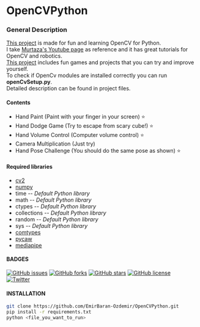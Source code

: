 # OpenCVPython
### General Description
[This project] is made for fun and learning OpenCV for Python.  
I take [Murtaza's Youtube page] as reference and it has great tutorials for OpenCV and robotics.   
[This project] includes fun games and projects that you can try and improve yourself.    
To check if OpenCv modules are installed correctly you can run **openCvSetup.py**.  
Detailed description can be found in project files.
#### Contents
- Hand Paint (Paint with your finger in your screen) ⭐
- Hand Dodge Game (Try to escape from scary cube!) ⭐
- Hand Volume Control (Computer volume control)  ⭐
- Camera Multiplication (Just try)
- Hand Pose Challenge (You should do the same pose as shown) ⭐  

#### Required libraries
- [cv2]
- [numpy]
- time -- *Default Python library*
- math -- *Default Python library*
- ctypes -- *Default Python library*
- collections -- *Default Python library*
- random -- *Default Python library*
- sys -- *Default Python library*
- [comtypes]
- [pycaw]
- [mediapipe]

#### BADGES
[![GitHub issues](https://img.shields.io/github/issues/EmirBaran-Ozdemir/OpenCVPython?style=plastic)](https://github.com/EmirBaran-Ozdemir/OpenCVPython/issues) [![GitHub forks](https://img.shields.io/github/forks/EmirBaran-Ozdemir/OpenCVPython?style=plastic)](https://github.com/EmirBaran-Ozdemir/OpenCVPython/network) [![GitHub stars](https://img.shields.io/github/stars/EmirBaran-Ozdemir/OpenCVPython?style=plastic)](https://github.com/EmirBaran-Ozdemir/OpenCVPython/stargazers) [![GitHub license](https://img.shields.io/github/license/EmirBaran-Ozdemir/OpenCVPython?color=succes&style=plastic)](https://github.com/EmirBaran-Ozdemir/OpenCVPython/blob/main/LICENSE)  
[![Twitter](https://img.shields.io/twitter/url?label=Personal-Twitter&style=social&url=https%3A%2F%2Ftwitter.com%2FWileLord)](https://twitter.com/intent/tweet?text=Wow:&url=https%3A%2F%2Fgithub.com%2FEmirBaran-Ozdemir%2FOpenCVPython)
#### INSTALLATION
```sh
git clone https://github.com/EmirBaran-Ozdemir/OpenCVPython.git
pip install -r requirements.txt
python <file_you_want_to_run>
```
[cv2]:<https://pypi.org/project/opencv-python/>
[numpy]:<https://pypi.org/project/numpy/>
[comtypes]:<https://pypi.org/project/comtypes/>
[pycaw]:<https://pypi.org/project/pycaw/>
[mediapipe]:<https://pypi.org/project/mediapipe/>
[This Project]: <https://github.com/EmirBaran-Ozdemir/OpenCVPython>
[Murtaza's Youtube page]:<https://www.youtube.com/c/MurtazasWorkshopRoboticsandAI>
